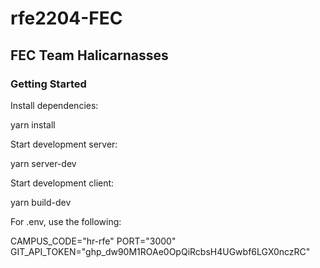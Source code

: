 # rfe2204-FEC

## FEC Team Halicarnasses

### Getting Started

Install dependencies:

yarn install

Start development server:

yarn server-dev

Start development client:

yarn build-dev

For .env, use the following:

CAMPUS_CODE="hr-rfe"
PORT="3000"
GIT_API_TOKEN="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"
